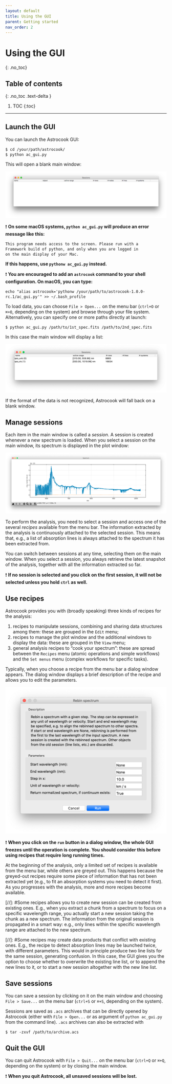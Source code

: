 ```yaml
---
layout: default
title: Using the GUI
parent: Getting started
nav_order: 2
---
```


# Using the GUI
{: .no_toc}

## Table of contents
{: .no_toc .text-delta }

1. TOC
{:toc}
---

## Launch the GUI

You can launch the Astrocook GUI:
```
$ cd /your/path/astrocook/
$ python ac_gui.py
```
This will open a blank main window:

![Main window](img/main_window.png)

❗️ **On some macOS systems, `python ac_gui.py` will produce an error message like this:**
```
This program needs access to the screen. Please run with a
Framework build of python, and only when you are logged in
on the main display of your Mac.
```
**If this happens, use `pythonw ac_gui.py` instead.**

❗️ **You are encouraged to add an `astrocook` command to your shell configuration. On macOS, you can type:**
```
echo "alias astrocook='pythonw /your/path/to/astrocook-1.0.0-rc.1/ac_gui.py'" >> ~/.bash_profile
```

To load data, you can choose `File > Open...` on the menu bar (`ctrl+O` or `⌘+O`, depending on the system) and browse through your file system. Alternatively, you can specify one or more paths directly at launch:
```
$ python ac_gui.py /path/to/1st_spec.fits /path/to/2nd_spec.fits
```
In this case the main window will display a list:

![Main window filled](img/main_window_filled.png)

If the format of the data is not recognized, Astrocook will fall back on a blank window.

## Manage sessions

Each item in the main window is called a *session*. A session is created whenever a new spectrum is loaded. When you select a session on the main window, its spectrum is displayed in the plot window:

![Plot window](img/plot_window.png)

To perform the analysis, you need to select a session and access one of the several *recipes* available from the menu bar. The information extracted by the analysis is continuously attached to the selected session. This means that, e.g., a list of absorption lines is always attached to the spectrum it has been extracted from.

You can switch between sessions at any time, selecting them on the main window. When you select a session, you always retrieve the latest snapshot of the analysis, together with all the information extracted so far.

❗️ **If no session is selected and you click on the first session, it will not be selected unless you hold `ctrl` as well.**

## Use recipes

Astrocook provides you with (broadly speaking) three kinds of recipes for the analysis:

1. recipes to manipulate sessions, combining and sharing data structures among them: these are grouped in the `Edit` menu;
2. recipes to manage the plot window and the additional windows to display the data: these are grouped in the `View` menu;
3. general analysis recipes to “cook your spectrum”: these are spread between the `Recipes` menu (atomic operations and simple workflows) and the `Set menus` menu (complex workflows for specific tasks).

Typically, when you choose a recipe from the menu bar a dialog window appears. The dialog window displays a brief description of the recipe and allows you to edit the parameters.

<img src="img/dialog_window.png" width="596">

❗️ **When you click on the `run` button in a dialog window, the whole GUI freezes until the operation is complete. You should consider this before using recipes that require long running times.**

At the beginning of the analysis, only a limited set of recipes is available from the menu bar, while others are greyed out. This happens because the greyed-out recipes require some piece of information that has not been extracted yet (e.g., to fit an absorption systems you need to detect it first). As you progresses with the analysis, more and more recipes become available.

[//]: #Some recipes allows you to create new session can be created from existing ones. E.g., when you extract a chunk from a spectrum to focus on a specific wavelength range, you actually start a new session taking the chunk as a new spectrum. The information from the original session is propagated in a smart way: e.g., only lines within the specific wavelength range are attached to the new spectrum.

[//]: #Some recipes may create data products that conflict with existing ones. E.g., the recipe to detect absorption lines may be launched twice, with different parameters. This would in principle produce two line lists for the same session, generating confusion. In this case, the GUI gives you the option to choose whether to overwrite the existing line list, or to append the new lines to it, or to start a new session altogether with the new line list.

## Save sessions

You can save a session by clicking on it on the main window and choosing `File > Save...` on the menu bar (`ctrl+S` or `⌘+S`, depending on the system).

Sessions are saved as `.acs` archives that can be directly opened by Astrocook (either with `File > Open...` or as argument of `python ac_gui.py` from the command line). `.acs` archives can also be extracted with
```
$ tar -zxvf /path/to/archive.acs
```

## Quit the GUI

You can quit Astrocook with `File > Quit...` on the menu bar (`ctrl+Q` or `⌘+Q`, depending on the system) or by closing the main window.

❗️ **When you quit Astrocook, all unsaved sessions will be lost.**
